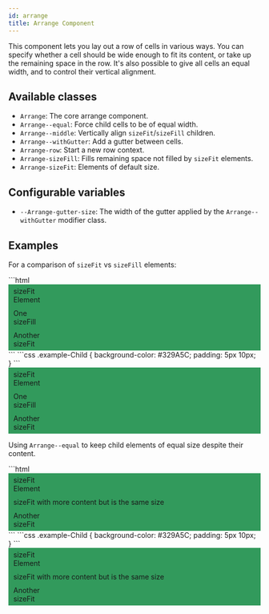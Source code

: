 ```yaml
---
id: arrange
title: Arrange Component
---
```


<style>
.example-Child {
    background-color: #329A5C;
    padding: 5px 10px;
}
</style>

This component lets you lay out a row of cells in various ways. You can
specify whether a cell should be wide enough to fit its content, or take up
the remaining space in the row. It's also possible to give all cells an
equal width, and to control their vertical alignment.
 
## Available classes
 
 * `Arrange`: The core arrange component.
 * `Arrange--equal`: Force child cells to be of equal width.
 * `Arrange--middle`: Vertically align `sizeFit`/`sizeFill` children.
 * `Arrange--withGutter`: Add a gutter between cells.
 * `Arrange-row`: Start a new row context.
 * `Arrange-sizeFill`: Fills remaining space not filled by `sizeFit` elements.
 * `Arrange-sizeFit`: Elements of default size.

## Configurable variables

* `--Arrange-gutter-size`: The width of the gutter applied by the `Arrange--withGutter` modifier class.

## Examples

For a comparison of `sizeFit` vs `sizeFill` elements:

<div class="code-sample">
<!--DOCUSAURUS_CODE_TABS-->
<!--HTML-->
```html
<div class="example-Parent Arrange Arrange--withGutter">
    <div class="Arrange-sizeFit"> 
        <div class="example-Child"> sizeFit<br>Element </div>
    </div>
    <div class="Arrange-sizeFill"> 
        <div class="example-Child"> One<br>sizeFill </div>
    </div>
    <div class="Arrange-sizeFit">
        <div class="example-Child"> Another<br>sizeFit </div>
    </div>
</div>
```
<!--CSS-->
```css
.example-Child {
    background-color: #329A5C;
    padding: 5px 10px;
}
```
<!--END_DOCUSAURUS_CODE_TABS-->

<div class="example-Parent Arrange Arrange--withGutter">
    <div class="Arrange-sizeFit"> <div class="example-Child"> sizeFit<br>Element </div> </div>
    <div class="Arrange-sizeFill"> <div class="example-Child"> One<br>sizeFill </div> </div>
    <div class="Arrange-sizeFit"> <div class="example-Child"> Another<br>sizeFit </div> </div>
</div>
</div>

Using `Arrange--equal` to keep child elements of equal size despite their content.

<div class="code-sample">
<!--DOCUSAURUS_CODE_TABS-->
<!--HTML-->
```html
<div class="example-Parent Arrange Arrange--equal Arrange--withGutter">
    <div class="Arrange-sizeFit">
        <div class="example-Child"> sizeFit<br>Element </div>
    </div>
    <div class="Arrange-sizeFit">
        <div class="example-Child"> sizeFit with more content but is the same size</div>
    </div>
    <div class="Arrange-sizeFit">
        <div class="example-Child"> Another<br>sizeFit </div>
    </div>
</div>
```
<!--CSS-->
```css
.example-Child {
    background-color: #329A5C;
    padding: 5px 10px;
}
```
<!--END_DOCUSAURUS_CODE_TABS-->


<div class="example-Parent Arrange Arrange--equal Arrange--withGutter">
    <div class="Arrange-sizeFit"> <div class="example-Child"> sizeFit<br>Element </div> </div>
    <div class="Arrange-sizeFit"> <div class="example-Child"> sizeFit with more content but is the same size</div> </div>
    <div class="Arrange-sizeFit"> <div class="example-Child"> Another<br>sizeFit </div> </div>
</div>

</div>

